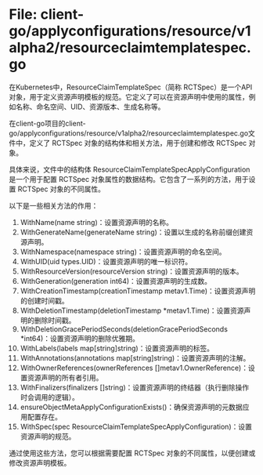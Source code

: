 # File: client-go/applyconfigurations/resource/v1alpha2/resourceclaimtemplatespec.go

在Kubernetes中，ResourceClaimTemplateSpec（简称 RCTSpec）是一个API对象，用于定义资源声明模板的规范。它定义了可以在资源声明中使用的属性，例如名称、命名空间、UID、资源版本、生成名称等。

在client-go项目的client-go/applyconfigurations/resource/v1alpha2/resourceclaimtemplatespec.go文件中，定义了 RCTSpec 对象的结构体和相关方法，用于创建和修改 RCTSpec 对象。

具体来说，文件中的结构体 ResourceClaimTemplateSpecApplyConfiguration 是一个用于配置 RCTSpec 对象属性的数据结构。它包含了一系列的方法，用于设置 RCTSpec 对象的不同属性。

以下是一些相关方法的作用：

1. WithName(name string)：设置资源声明的名称。
2. WithGenerateName(generateName string)：设置以生成的名称前缀创建资源声明。
3. WithNamespace(namespace string)：设置资源声明的命名空间。
4. WithUID(uid types.UID)：设置资源声明的唯一标识符。
5. WithResourceVersion(resourceVersion string)：设置资源声明的版本。
6. WithGeneration(generation int64)：设置资源声明的生成数。
7. WithCreationTimestamp(creationTimestamp metav1.Time)：设置资源声明的创建时间戳。
8. WithDeletionTimestamp(deletionTimestamp *metav1.Time)：设置资源声明的删除时间戳。
9. WithDeletionGracePeriodSeconds(deletionGracePeriodSeconds *int64)：设置资源声明的删除优雅期。
10. WithLabels(labels map[string]string)：设置资源声明的标签。
11. WithAnnotations(annotations map[string]string)：设置资源声明的注解。
12. WithOwnerReferences(ownerReferences []metav1.OwnerReference)：设置资源声明的所有者引用。
13. WithFinalizers(finalizers []string)：设置资源声明的终结器（执行删除操作时会调用的逻辑）。
14. ensureObjectMetaApplyConfigurationExists()：确保资源声明的元数据应用配置存在。
15. WithSpec(spec ResourceClaimTemplateSpecApplyConfiguration)：设置资源声明的规范。

通过使用这些方法，您可以根据需要配置 RCTSpec 对象的不同属性，以便创建或修改资源声明模板。

